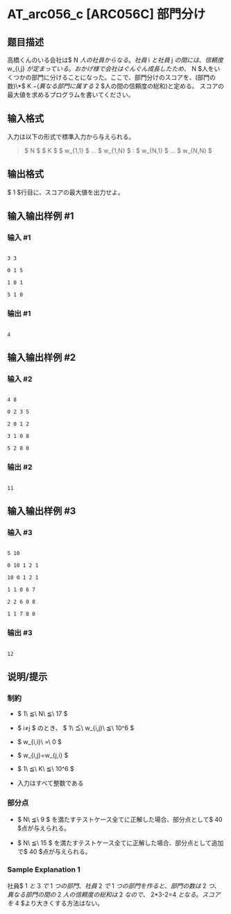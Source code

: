 # AT_arc056_c [ARC056C] 部門分け

## 题目描述

[problemUrl]: https://atcoder.jp/contests/arc056/tasks/arc056_c

高橋くんのいる会社は$ N $人の社員からなる。社員$ i $と社員$ j $の間には、信頼度$ w_{i,j} $が定まっている。 おかげ様で会社はぐんぐん成長したため、$ N $人をいくつかの部門に分けることになった。ここで、部門分けのスコアを、(部門の数)\*$ K $-(異なる部門に属する$ 2 $人の間の信頼度の総和)と定める。 スコアの最大値を求めるプログラムを書いてください。

## 输入格式

入力は以下の形式で標準入力から与えられる。

> $ N $ $ K $ $ w_{1,1} $ ... $ w_{1,N} $ : $ w_{N,1} $ ... $ w_{N,N} $

## 输出格式

$ 1 $行目に、スコアの最大値を出力せよ。

## 输入输出样例 #1

### 输入 #1

```
3 3
0 1 5
1 0 1
5 1 0
```

### 输出 #1

```
4
```

## 输入输出样例 #2

### 输入 #2

```
4 8
0 2 3 5
2 0 1 2
3 1 0 8
5 2 8 0
```

### 输出 #2

```
11
```

## 输入输出样例 #3

### 输入 #3

```
5 10
0 10 1 2 1
10 0 1 2 1
1 1 0 6 7
2 2 6 0 8
1 1 7 8 0
```

### 输出 #3

```
12
```

## 说明/提示

### 制約

- $ 1\ ≦\ N\ ≦\ 17 $
- $ i≠j $ のとき、 $ 1\ ≦\ w_{i,j}\ ≦\ 10^6 $
- $ w_{i,i}\ =\ 0 $
- $ w_{i,j}=w_{j,i} $
- $ 1\ ≦\ K\ ≦\ 10^6 $
- 入力はすべて整数である

### 部分点

- $ N\ ≦\ 9 $ を満たすテストケース全てに正解した場合、部分点として$ 40 $点が与えられる。
- $ N\ ≦\ 15 $ を満たすテストケース全てに正解した場合、部分点として追加で$ 40 $点が与えられる。

### Sample Explanation 1

社員$ 1 $と$ 3 $で$ 1 $つの部門、社員$ 2 $で$ 1 $つの部門を作ると、 部門の数は$ 2 $つ、異なる部門の間の$ 2 $人の信頼度の総和は$ 2 $なので、$ 2*3-2=4 $となる。 スコアを$ 4 $より大きくする方法はない。